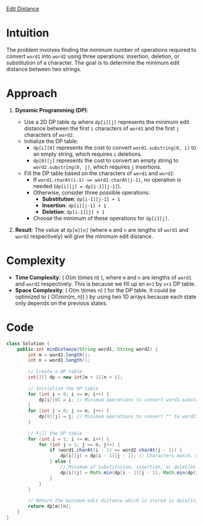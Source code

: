[Edit Distance](https://leetcode.com/problems/edit-distance/description)

# Intuition
The problem involves finding the minimum number of operations required to convert `word1` into `word2` using three operations: insertion, deletion, or substitution of a character. The goal is to determine the minimum edit distance between two strings.

# Approach
1. **Dynamic Programming (DP)**:
   - Use a 2D DP table `dp` where `dp[i][j]` represents the minimum edit distance between the first `i` characters of `word1` and the first `j` characters of `word2`.
   - Initialize the DP table:
     - `dp[i][0]` represents the cost to convert `word1.substring(0, i)` to an empty string, which requires `i` deletions.
     - `dp[0][j]` represents the cost to convert an empty string to `word2.substring(0, j)`, which requires `j` insertions.
   - Fill the DP table based on the characters of `word1` and `word2`:
     - If `word1.charAt(i-1) == word2.charAt(j-1)`, no operation is needed (`dp[i][j] = dp[i-1][j-1]`).
     - Otherwise, consider three possible operations:
       - **Substitution**: `dp[i-1][j-1] + 1`
       - **Insertion**: `dp[i][j-1] + 1`
       - **Deletion**: `dp[i-1][j] + 1`
     - Choose the minimum of these operations for `dp[i][j]`.

2. **Result**: The value at `dp[m][n]` (where `m` and `n` are lengths of `word1` and `word2` respectively) will give the minimum edit distance.

# Complexity
- **Time Complexity**: \( O(m \times n) \), where `m` and `n` are lengths of `word1` and `word2` respectively. This is because we fill up an `m+1` by `n+1` DP table.
- **Space Complexity**: \( O(m \times n) \) for the DP table. It could be optimized to \( O(\min(m, n)) \) by using two 1D arrays because each state only depends on the previous states.

# Code
```java
class Solution {
    public int minDistance(String word1, String word2) {
        int m = word1.length();
        int n = word2.length();
        
        // Create a DP table
        int[][] dp = new int[m + 1][n + 1];
        
        // Initialize the DP table
        for (int i = 0; i <= m; i++) {
            dp[i][0] = i; // Minimum operations to convert word1.substring(0, i) to ""
        }
        for (int j = 0; j <= n; j++) {
            dp[0][j] = j; // Minimum operations to convert "" to word2.substring(0, j)
        }
        
        // Fill the DP table
        for (int i = 1; i <= m; i++) {
            for (int j = 1; j <= n; j++) {
                if (word1.charAt(i - 1) == word2.charAt(j - 1)) {
                    dp[i][j] = dp[i - 1][j - 1]; // Characters match, no additional operation needed
                } else {
                    // Minimum of substitution, insertion, or deletion
                    dp[i][j] = Math.min(dp[i - 1][j - 1], Math.min(dp[i - 1][j], dp[i][j - 1])) + 1;
                }
            }
        }
        
        // Return the minimum edit distance which is stored in dp[m][n]
        return dp[m][n];
    }
}
```